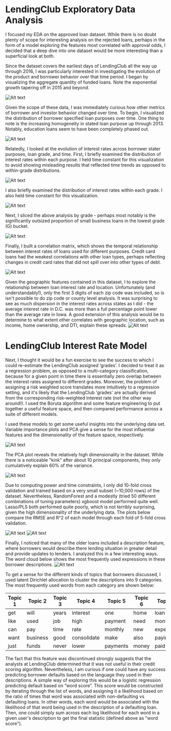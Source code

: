 # LendingClub Exploratory Data Analysis

I focused my EDA on the approved loan dataset. While there is no doubt plenty of scope for interesting analysis on the rejected loans, perhaps in the form of a model exploring the features most correlated with approval odds, I decided that a deep dive into one dataset would be more interesting than a superficial look at both. 

Since the dataset covers the earliest days of LendingClub all the way up through 2016, I was particularly interested in investigating the evolution of the product and borrower behavior over that time period. I began by visualizing the aggregate quantity of funded loans. Note the exponential growth tapering off in 2015 and beyond. 

![Alt text](https://github.com/trillville/lending_club/blob/master/screenshots/plot1.png)

Given the scope of these data, I was immediately curious how other metrics of borrower and investor behavior changed over time. To begin, I visualized the distribution of borrower specified loan purposes over time. One thing to note is the increasing homogeneity in stated loan purpose up through 2013. Notably, education loans seem to have been completely phased out. 

![Alt text](https://github.com/trillville/lending_club/blob/master/screenshots/plot2.png)

Relatedly, I looked at the evolution of interest rates across borrower stater purposes, loan grade, and time. First, I briefly examined the distribution of interest rates within each purpose. I held time constant for this visualization to avoid showing misleading results that reflected time trends as opposed to within-grade distributions.

![Alt text](https://github.com/trillville/lending_club/blob/master/screenshots/plot3a.png)

I also briefly examined the distribution of interest rates within each grade. I also held time constant for this visualization.

![Alt text](https://github.com/trillville/lending_club/blob/master/screenshots/plot4.png)

Next, I sliced the above analysis by grade - perhaps most notably is the significantly outsized proportion of small business loans in the lowest grade (G) bucket. 

![Alt text](https://github.com/trillville/lending_club/blob/master/screenshots/Plot3b.png)

Finally, I built a correlation matrix, which shows the temporal relationship between interest rates of loans used for different purposes. Credit card loans had the weakest correlations with other loan types, perhaps reflecting changes in credit card rates that did not spill over into other types of debt. 

![Alt text](https://github.com/trillville/lending_club/blob/master/screenshots/plot3c.png)

Given the geographic features contained in this dataset, I to explore the relationship between loan interest rate and location. Unfortunately (and understandably!), only the first 3 digits of each zip code was included, so is isn't possible to do zip code or county level analysis. It was surprising to see as much dispersion in the interest rates across states as I did - the average interest rate in D.C. was more than a full percentage point lower than the average rate in Iowa. A good extension of this analysis would be to determine to what extent other correlates with geographic location, such as income, home ownership, and DTI, explain these spreads. 
![Alt text](https://github.com/trillville/lending_club/blob/master/screenshots/plot5.png)

# LendingClub Interest Rate Model

Next, I thought it would be a fun exercise to see the success to which I could re-estimate the LendingClub assigned ‘grades’. I decided to treat it as a regression problem, as opposed to a multi-category classification, because for a given point in time there is essentially zero overlap between the interest rates assigned to different grades. Moreover, the problem of assigning a risk weighted score translates more intuitively to a regression setting, and it's likely that the LendingClub 'grades' are actually derived from the corresponding risk-weighted interest rate (not the other way around!). I used the Boruta algorithm and some feature engineering to put together a useful feature space, and then compared performance across a suite of different models. 

I used these models to get some useful insights into the underlying data set. Variable importance plots and PCA give a sense for the most influential features and the dimensionality of the feature space, respectively.

![Alt text](https://github.com/trillville/lending_club/blob/master/screenshots/var_imp_plot.png)

The PCA plot reveals the relatively high dimensionality in the dataset. While there is a noticeable "kink" after about 10 principal components, they only cumulatively explain 60% of the variance. 

![Alt text](https://github.com/trillville/lending_club/blob/master/screenshots/plot6.png)

Due to computing power and time constraints, I only did 10-fold cross validation and trained based on a very small subset (~10,000 rows) of the dataset. Nevertheless, RandomForest and a modestly (tried 50 different combinations of tuning parameters) xgboost model performed quite well. Lasso/PLS both performed quite poorly, which is not terribly surprising, given the high dimensionality of the underlying data. The plots below compare the RMSE and R^2 of each model through each fold of 5-fold cross validation.

![Alt text](https://github.com/trillville/lending_club/blob/master/screenshots/perf_plot1.png)
![Alt text](https://github.com/trillville/lending_club/blob/master/screenshots/perf_plot2.png)

Finally, I noticed that many of the older loans included a description feature, where borrowers would describe there lending situation in greater detail and provide updates to lenders. I analyzed this in a few interesting ways. The word cloud below shows the most frequently used expressions in these borrower descriptions. 
![Alt text](https://github.com/trillville/lending_club/blob/master/screenshots/word_cloud.png)

To get a sense for the different kinds of topics that borrowers discussed, I used latent Dirichlet allocation to cluster the descriptions into 9 categories. The most frequently used words from each category are shown below:


| Topic 1 | Topic 2  | Topic 3 | Topic 4     | Topic 5  | Topic 6 | Topic 7  | Topic 8     | Topic 9 |
|---------|----------|---------|-------------|----------|---------|----------|-------------|---------|
| get     | will     | years   | interest    | one      | home    | loan     | credit      | pay     |
| like    | used     | job     | high        | payment  | need    | month    | card        | cards   |
| can     | pay      | time    | rate        | monthly  | new     | expenses | debtbr      | credit  |
| want    | business | good    | consolidate | make     | also    | paying   | company     | cardsbr |
| just    | funds    | never   | lower       | payments | money   | paid     | consolidate | medical |

The fact that this feature was discontinued strongly suggests that the analysts at LendingClub determined that it was not useful in their credit scoring algorithm. Nevertheless, I am curious if one could have any success predicting borrower defaults based on the language they used in their descriptions. A simple way of exploring this would be a logistic regression predicting default based on “word score”. This score would be constructed by iterating through the list of words, and assigning it a likelihood based on the ratio of times that word was associated with non-defaulting vs defaulting loans. In other words, each word would be associated with the likelihood of that word being used in the description of a defaulting loan. Then, one could simply sum across each log likelihood for each word in a given user's description to get the final statistic (defined above as "word score").
